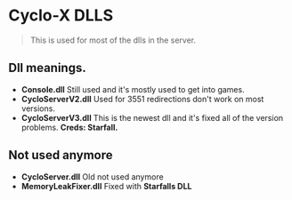 # Cyclo-X DLLS
> This is used for most of the dlls in the server.

## Dll meanings.
- **Console.dll** Still used and it's mostly used to get into games.
- **CycloServerV2.dll** Used for 3551 redirections don't work on most versions.
- **CycloServerV3.dll** This is the newest dll and it's fixed all of the version problems. **Creds: Starfall.**

## Not used anymore
- **CycloServer.dll** Old not used anymore
- **MemoryLeakFixer.dll** Fixed with **Starfalls DLL**
